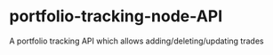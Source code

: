 # portfolio-tracking-node-API
A portfolio tracking API which allows adding/deleting/updating trades

